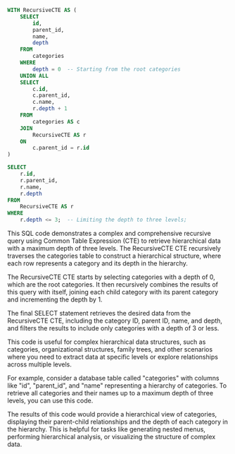 ```sql
WITH RecursiveCTE AS (
    SELECT
        id,
        parent_id,
        name,
        depth
    FROM
        categories
    WHERE
        depth = 0  -- Starting from the root categories
    UNION ALL
    SELECT
        c.id,
        c.parent_id,
        c.name,
        r.depth + 1
    FROM
        categories AS c
    JOIN
        RecursiveCTE AS r
    ON
        c.parent_id = r.id
)

SELECT
    r.id,
    r.parent_id,
    r.name,
    r.depth
FROM
    RecursiveCTE AS r
WHERE
    r.depth <= 3;  -- Limiting the depth to three levels;
```

This SQL code demonstrates a complex and comprehensive recursive query using Common Table Expression (CTE) to retrieve hierarchical data with a maximum depth of three levels. The RecursiveCTE CTE recursively traverses the categories table to construct a hierarchical structure, where each row represents a category and its depth in the hierarchy.

The RecursiveCTE CTE starts by selecting categories with a depth of 0, which are the root categories. It then recursively combines the results of this query with itself, joining each child category with its parent category and incrementing the depth by 1.

The final SELECT statement retrieves the desired data from the RecursiveCTE CTE, including the category ID, parent ID, name, and depth, and filters the results to include only categories with a depth of 3 or less.

This code is useful for complex hierarchical data structures, such as categories, organizational structures, family trees, and other scenarios where you need to extract data at specific levels or explore relationships across multiple levels.

For example, consider a database table called "categories" with columns like "id", "parent_id", and "name" representing a hierarchy of categories. To retrieve all categories and their names up to a maximum depth of three levels, you can use this code.

The results of this code would provide a hierarchical view of categories, displaying their parent-child relationships and the depth of each category in the hierarchy. This is helpful for tasks like generating nested menus, performing hierarchical analysis, or visualizing the structure of complex data.